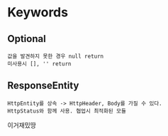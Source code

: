 # Keywords
## Optional
    값을 발견하지 못한 경우 null return
    미사용시 [], '' return

## ResponseEntity
    HttpEntity를 상속 -> HttpHeader, Body를 가질 수 있다.
    HttpStatus와 함께 사용. 협업시 최적화된 모듈
이거재밌땅
